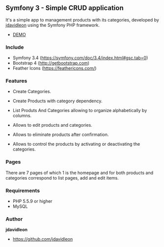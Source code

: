 ## Symfony 3 - Simple CRUD application 
It's a simple app to management products with its categories, developed by [jdavidleon](https://github.com/jdavidleon) using the Symfony PHP framework.

- [DEMO](https://liliaceous-zones.000webhostapp.com/web/)


### Include
* Symfony 3.4 (https://symfony.com/doc/3.4/index.html#gsc.tab=0)
* Bootstrap 4 (http://getbootstrap.com)
* Feather Icons (https://feathericons.com/)


### Features
* Create Categories.

* Create Products with category dependency.
* List Produts And Categories allowing to organize alphabetically by columns.
* Allows to edit products and categories.
* Allows to eliminate products after confirmation.
* Allows to control the products by activating or deactivating the categories.


### Pages 
There are 7 pages of which 1 is the homepage and for both products and categories correspond to list pages, add and edit items.  


### Requirements
* PHP 5.5.9 or higher
* MySQL


### Author
**jdavidleon**
- https://github.com/jdavidleon
